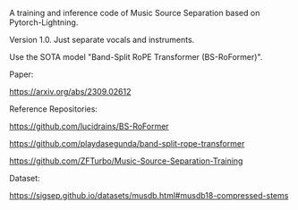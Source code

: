 A training and inference code of Music Source Separation based on Pytorch-Lightning.

Version 1.0. Just separate vocals and instruments.

Use the SOTA model "Band-Split RoPE Transformer (BS-RoFormer)".

Paper: 

https://arxiv.org/abs/2309.02612

Reference Repositories: 

https://github.com/lucidrains/BS-RoFormer

https://github.com/playdasegunda/band-split-rope-transformer

https://github.com/ZFTurbo/Music-Source-Separation-Training

Dataset:

https://sigsep.github.io/datasets/musdb.html#musdb18-compressed-stems               

